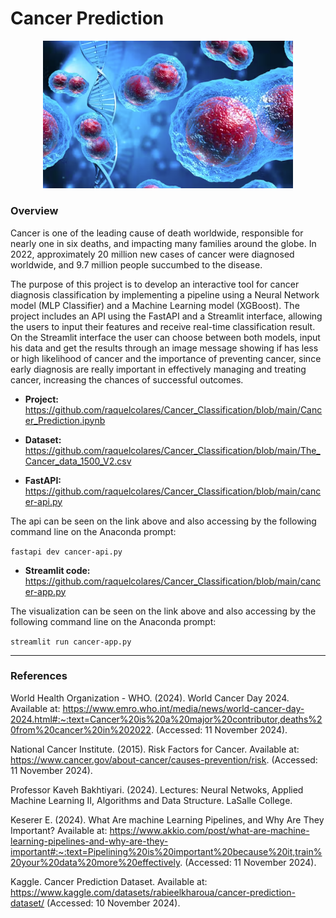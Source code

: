 # Cancer Prediction

<p align="center">
    <img width="400" src="https://github.com/raquelcolares/Cancer_Classification/blob/main/cancer.png">
</p>


### Overview

Cancer is one of the leading cause of death worldwide, responsible for nearly one in six deaths, and impacting many families around the globe. In 2022, approximately 20 million new cases of cancer were diagnosed worldwide, and 9.7 million people succumbed to the disease.

The purpose of this project is to develop an interactive tool for cancer diagnosis classification by implementing a pipeline using a Neural Network model (MLP Classifier) and a Machine Learning model (XGBoost). The project includes an API using the FastAPI and a Streamlit interface, allowing the users to input their features and receive real-time classification result. On the Streamlit interface the user can choose between both models, input his data and get the results through an image message showing if has less or high likelihood of cancer and the importance of preventing cancer, since early diagnosis are really important in effectively managing and treating cancer, increasing the chances of successful outcomes.

- **Project:**
  https://github.com/raquelcolares/Cancer_Classification/blob/main/Cancer_Prediction.ipynb

- **Dataset:**
  https://github.com/raquelcolares/Cancer_Classification/blob/main/The_Cancer_data_1500_V2.csv

- **FastAPI:**
  https://github.com/raquelcolares/Cancer_Classification/blob/main/cancer-api.py

The api can be seen on the link above and also accessing by the following command line on the Anaconda prompt:

`fastapi dev cancer-api.py`

- **Streamlit code:**
  https://github.com/raquelcolares/Cancer_Classification/blob/main/cancer-app.py

The visualization can be seen on the link above and also accessing by the following command line on the Anaconda prompt:

`streamlit run cancer-app.py`
  

-------

### References

World Health Organization - WHO. (2024). World Cancer Day 2024. Available at: https://www.emro.who.int/media/news/world-cancer-day-2024.html#:~:text=Cancer%20is%20a%20major%20contributor,deaths%20from%20cancer%20in%202022. (Accessed: 11 November 2024).

National Cancer Institute. (2015). Risk Factors for Cancer. Available at: https://www.cancer.gov/about-cancer/causes-prevention/risk. (Accessed: 11 November 2024).

Professor Kaveh Bakhtiyari. (2024). Lectures: Neural Netwoks, Applied Machine Learning II, Algorithms and Data Structure. LaSalle College.

Keserer E. (2024). What Are machine Learning Pipelines, and Why Are They Important? Available at: https://www.akkio.com/post/what-are-machine-learning-pipelines-and-why-are-they-important#:~:text=Pipelining%20is%20important%20because%20it,train%20your%20data%20more%20effectively. (Accessed: 11 November 2024).

Kaggle. Cancer Prediction Dataset. Available at: https://www.kaggle.com/datasets/rabieelkharoua/cancer-prediction-dataset/ (Accessed: 10 November 2024).
